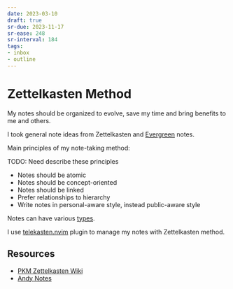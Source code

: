 ```yaml
---
date: 2023-03-10
draft: true
sr-due: 2023-11-17
sr-ease: 248
sr-interval: 184
tags:
- inbox
- outline
---
```


# Zettelkasten Method

My notes should be organized to evolve, save my time and bring benefits to me
and others.

I took general note ideas from Zettelkasten and
[Evergreen](https://notes.andymatuschak.org/About_these_notes) notes.

Main principles of my note-taking method:

TODO: Need describe these principles


- Notes should be atomic
- Notes should be concept-oriented
- Notes should be linked
- Prefer relationships to hierarchy
- Write notes in personal-aware style, instead public-aware style

Notes can have various [types](./notes%20types.md).

I use [telekasten.nvim](./telekasten.nvim.md) plugin to manage my notes with
Zettelkasten method.

## Resources


- [PKM Zettelkasten Wiki](https://zk.zettel.page/)
- [Andy Notes](https://notes.andymatuschak.org/About_these_notes)